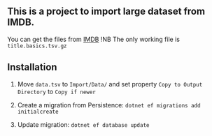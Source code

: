 ## This is a project to import large dataset from IMDB.

You can get the files from [IMDB](https://datasets.imdbws.com/)
!NB The only working file is `title.basics.tsv.gz`

## Installation
1.  Move `data.tsv` to `Import/Data/` and set property `Copy to Output Directory` to `Copy if newer`

2.  Create a migration from Persistence: 
`dotnet ef migrations add initialcreate`

3.  Update migration:
`dotnet ef database update`


